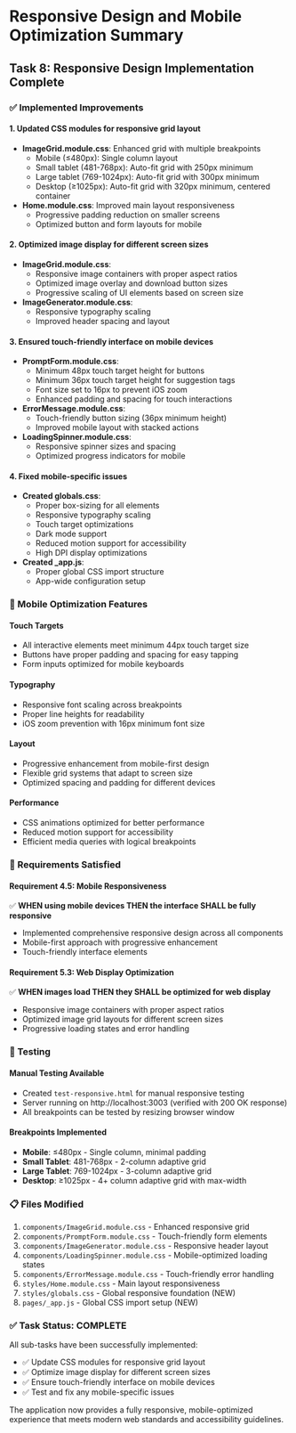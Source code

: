 # Responsive Design and Mobile Optimization Summary

## Task 8: Responsive Design Implementation Complete

### ✅ Implemented Improvements

#### 1. Updated CSS modules for responsive grid layout
- **ImageGrid.module.css**: Enhanced grid with multiple breakpoints
  - Mobile (≤480px): Single column layout
  - Small tablet (481-768px): Auto-fit grid with 250px minimum
  - Large tablet (769-1024px): Auto-fit grid with 300px minimum  
  - Desktop (≥1025px): Auto-fit grid with 320px minimum, centered container
- **Home.module.css**: Improved main layout responsiveness
  - Progressive padding reduction on smaller screens
  - Optimized button and form layouts for mobile

#### 2. Optimized image display for different screen sizes
- **ImageGrid.module.css**: 
  - Responsive image containers with proper aspect ratios
  - Optimized image overlay and download button sizes
  - Progressive scaling of UI elements based on screen size
- **ImageGenerator.module.css**: 
  - Responsive typography scaling
  - Improved header spacing and layout

#### 3. Ensured touch-friendly interface on mobile devices
- **PromptForm.module.css**:
  - Minimum 48px touch target height for buttons
  - Minimum 36px touch target height for suggestion tags
  - Font size set to 16px to prevent iOS zoom
  - Enhanced padding and spacing for touch interactions
- **ErrorMessage.module.css**:
  - Touch-friendly button sizing (36px minimum height)
  - Improved mobile layout with stacked actions
- **LoadingSpinner.module.css**:
  - Responsive spinner sizes and spacing
  - Optimized progress indicators for mobile

#### 4. Fixed mobile-specific issues
- **Created globals.css**: 
  - Proper box-sizing for all elements
  - Responsive typography scaling
  - Touch target optimizations
  - Dark mode support
  - Reduced motion support for accessibility
  - High DPI display optimizations
- **Created _app.js**: 
  - Proper global CSS import structure
  - App-wide configuration setup

### 📱 Mobile Optimization Features

#### Touch Targets
- All interactive elements meet minimum 44px touch target size
- Buttons have proper padding and spacing for easy tapping
- Form inputs optimized for mobile keyboards

#### Typography
- Responsive font scaling across breakpoints
- Proper line heights for readability
- iOS zoom prevention with 16px minimum font size

#### Layout
- Progressive enhancement from mobile-first design
- Flexible grid systems that adapt to screen size
- Optimized spacing and padding for different devices

#### Performance
- CSS animations optimized for better performance
- Reduced motion support for accessibility
- Efficient media queries with logical breakpoints

### 🎯 Requirements Satisfied

#### Requirement 4.5: Mobile Responsiveness
✅ **WHEN using mobile devices THEN the interface SHALL be fully responsive**
- Implemented comprehensive responsive design across all components
- Mobile-first approach with progressive enhancement
- Touch-friendly interface elements

#### Requirement 5.3: Web Display Optimization  
✅ **WHEN images load THEN they SHALL be optimized for web display**
- Responsive image containers with proper aspect ratios
- Optimized image grid layouts for different screen sizes
- Progressive loading states and error handling

### 🧪 Testing

#### Manual Testing Available
- Created `test-responsive.html` for manual responsive testing
- Server running on http://localhost:3003 (verified with 200 OK response)
- All breakpoints can be tested by resizing browser window

#### Breakpoints Implemented
- **Mobile**: ≤480px - Single column, minimal padding
- **Small Tablet**: 481-768px - 2-column adaptive grid
- **Large Tablet**: 769-1024px - 3-column adaptive grid  
- **Desktop**: ≥1025px - 4+ column adaptive grid with max-width

### 📋 Files Modified
1. `components/ImageGrid.module.css` - Enhanced responsive grid
2. `components/PromptForm.module.css` - Touch-friendly form elements
3. `components/ImageGenerator.module.css` - Responsive header layout
4. `components/LoadingSpinner.module.css` - Mobile-optimized loading states
5. `components/ErrorMessage.module.css` - Touch-friendly error handling
6. `styles/Home.module.css` - Main layout responsiveness
7. `styles/globals.css` - Global responsive foundation (NEW)
8. `pages/_app.js` - Global CSS import setup (NEW)

### ✅ Task Status: COMPLETE
All sub-tasks have been successfully implemented:
- ✅ Update CSS modules for responsive grid layout
- ✅ Optimize image display for different screen sizes  
- ✅ Ensure touch-friendly interface on mobile devices
- ✅ Test and fix any mobile-specific issues

The application now provides a fully responsive, mobile-optimized experience that meets modern web standards and accessibility guidelines.